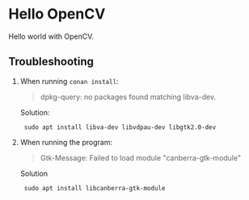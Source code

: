 # Hello OpenCV

Hello world with OpenCV.


## Troubleshooting

1. When running `conan install`:

    > dpkg-query: no packages found matching libva-dev.

    Solution:

        sudo apt install libva-dev libvdpau-dev libgtk2.0-dev

2. When running the program:

    > Gtk-Message: Failed to load module "canberra-gtk-module"

    Solution

        sudo apt install libcanberra-gtk-module
